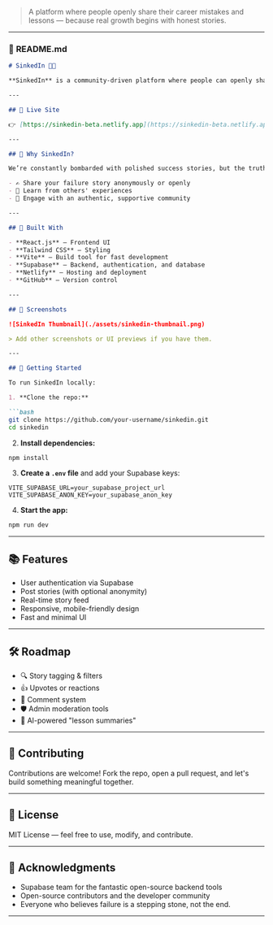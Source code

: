 > A platform where people openly share their career mistakes and lessons — because real growth begins with honest stories.

---

### 📄 **README.md**

````markdown
# SinkedIn 💼💥

**SinkedIn** is a community-driven platform where people can openly share their career failures, missteps, and lessons learned. Unlike traditional success-focused platforms, SinkedIn is a safe space to embrace vulnerability and grow from real stories — because every failure has value.

---

## 🌟 Live Site

👉 [https://sinkedin-beta.netlify.app](https://sinkedin-beta.netlify.app)

---

## 🎯 Why SinkedIn?

We’re constantly bombarded with polished success stories, but the truth is — failure teaches us more. SinkedIn exists to normalize mistakes and promote learning through shared experience.

- ✍️ Share your failure story anonymously or openly  
- 🧠 Learn from others' experiences  
- 💬 Engage with an authentic, supportive community  

---

## 🔧 Built With

- **React.js** – Frontend UI  
- **Tailwind CSS** – Styling  
- **Vite** – Build tool for fast development  
- **Supabase** – Backend, authentication, and database  
- **Netlify** – Hosting and deployment  
- **GitHub** – Version control

---

## 📸 Screenshots

![SinkedIn Thumbnail](./assets/sinkedin-thumbnail.png)

> Add other screenshots or UI previews if you have them.

---

## 🚀 Getting Started

To run SinkedIn locally:

1. **Clone the repo:**

```bash
git clone https://github.com/your-username/sinkedin.git
cd sinkedin
````

2. **Install dependencies:**

```bash
npm install
```

3. **Create a `.env` file** and add your Supabase keys:

```env
VITE_SUPABASE_URL=your_supabase_project_url
VITE_SUPABASE_ANON_KEY=your_supabase_anon_key
```

4. **Start the app:**

```bash
npm run dev
```

---

## 📚 Features

* User authentication via Supabase
* Post stories (with optional anonymity)
* Real-time story feed
* Responsive, mobile-friendly design
* Fast and minimal UI

---

## 🛠️ Roadmap

* 🔍 Story tagging & filters
* 👍 Upvotes or reactions
* 🧵 Comment system
* 🛡️ Admin moderation tools
* 🧠 AI-powered "lesson summaries"

---

## 🤝 Contributing

Contributions are welcome! Fork the repo, open a pull request, and let's build something meaningful together.

---

## 📜 License

MIT License — feel free to use, modify, and contribute.

---

## 🙏 Acknowledgments

* Supabase team for the fantastic open-source backend tools
* Open-source contributors and the developer community
* Everyone who believes failure is a stepping stone, not the end.

---

